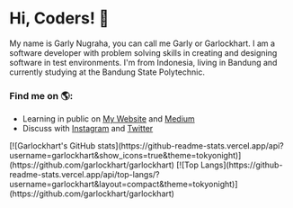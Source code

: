 # Hi, Coders! 👋


My name is Garly Nugraha, you can call me Garly or Garlockhart. I am a software developer with problem solving skills in creating and designing software in test environments. I'm from Indonesia, living in Bandung and currently studying at the Bandung State Polytechnic.

### Find me on 🌎:
- Learning in public on <a href="https://www.garlockhart.com">My Website</a> and <a href="https://medium.com/@garlockhart">Medium</a>
- Discuss with <a href="https://instagram.com/garlockhart">Instagram</a> and <a href="https://twitter.com/garlockhart">Twitter</a>

<p>
  [![Garlockhart's GitHub stats](https://github-readme-stats.vercel.app/api?username=garlockhart&show_icons=true&theme=tokyonight)](https://github.com/garlockhart/garlockhart)
  [![Top Langs](https://github-readme-stats.vercel.app/api/top-langs/?username=garlockhart&layout=compact&theme=tokyonight)](https://github.com/garlockhart/garlockhart)
</p>
